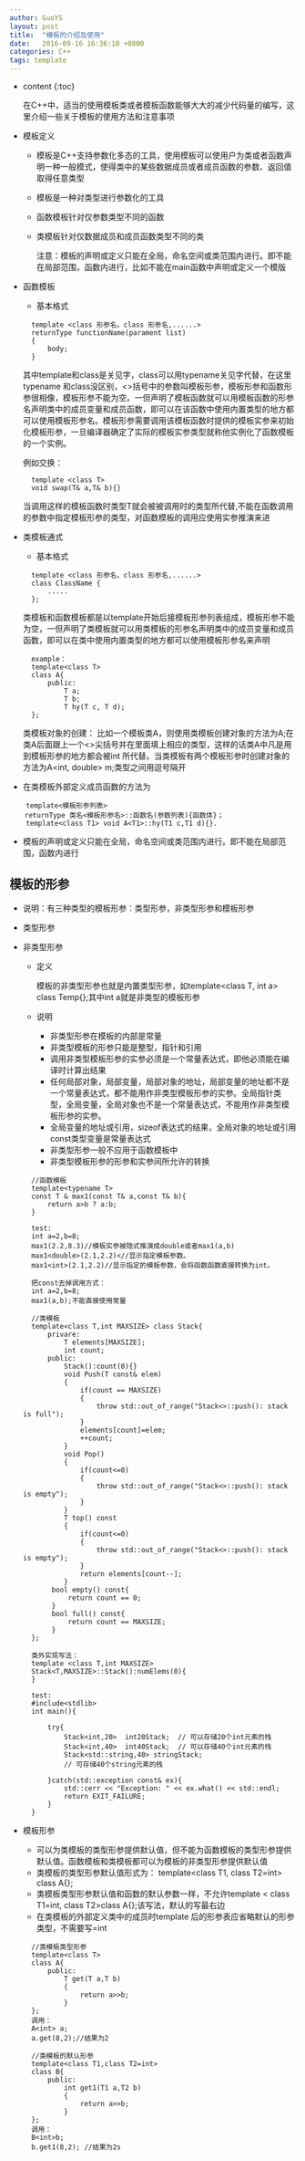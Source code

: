 ```yaml
---
author: GuoYS
layout: post
title:  "模板的介绍及使用"
date:   2016-09-16 16:36:10 +0800
categories: C++
tags: template
---
```

* content
{:toc}

  在C++中，适当的使用模板类或者模板函数能够大大的减少代码量的编写，这里介绍一些关于模板的使用方法和注意事项









- 模板定义

  - 模板是C++支持参数化多态的工具，使用模板可以使用户为类或者函数声明一种一般模式，使得类中的某些数据成员或者成员函数的参数、返回值取得任意类型
  - 模板是一种对类型进行参数化的工具
  - 函数模板针对仅参数类型不同的函数
  - 类模板针对仅数据成员和成员函数类型不同的类

    注意：模板的声明或定义只能在全局，命名空间或类范围内进行。即不能在局部范围，函数内进行，比如不能在main函数中声明或定义一个模版


- 函数模板

  - 基本格式

  ```
    template <class 形参名，class 形参名,......>
    returnType functionName(parament list)
    {
        body;
    }
  ```


    其中template和class是关见字，class可以用typename关见字代替，在这里typename 和class没区别，<>括号中的参数叫模板形参，模板形参和函数形参很相像，模板形参不能为空。一但声明了模板函数就可以用模板函数的形参名声明类中的成员变量和成员函数，即可以在该函数中使用内置类型的地方都可以使用模板形参名。模板形参需要调用该模板函数时提供的模板实参来初始化模板形参，一旦编译器确定了实际的模板实参类型就称他实例化了函数模板的一个实例。

    例如交换：

  ```
    template <class T>
    void swap(T& a,T& b){}
  ```

    当调用这样的模板函数时类型T就会被被调用时的类型所代替,不能在函数调用的参数中指定模板形参的类型，对函数模板的调用应使用实参推演来进

- 类模板通式

  - 基本格式

  ```
    template <class 形参名，class 形参名,......>
    class ClassName {
        .....
    };
  ```


    类模板和函数模板都是以template开始后接模板形参列表组成，模板形参不能为空，一但声明了类模板就可以用类模板的形参名声明类中的成员变量和成员函数，即可以在类中使用内置类型的地方都可以使用模板形参名来声明
  
  ```
    example：
    template<class T> 
    class A{
        public:
            T a;
            T b; 
            T hy(T c, T d);
    };
  ```

    类模板对象的创建：
    比如一个模板类A，则使用类模板创建对象的方法为A<int>;在类A后面跟上一个<>尖括号并在里面填上相应的类型，这样的话类A中凡是用到模板形参的地方都会被int 所代替。当类模板有两个模板形参时创建对象的方法为A<int, double> m;类型之间用逗号隔开


- 在类模板外部定义成员函数的方法为

```
    template<模板形参列表>
  　returnType 类名<模板形参名>::函数名(参数列表){函数体}；
    template<class T1> void A<T1>::hy(T1 c,T1 d){}.
```

- 模板的声明或定义只能在全局，命名空间或类范围内进行。即不能在局部范围，函数内进行



## 模板的形参

- 说明：有三种类型的模板形参：类型形参，非类型形参和模板形参
- 类型形参



- 非类型形参

  - 定义

    模板的非类型形参也就是内置类型形参，如template<class T, int a> class Temp{};其中int a就是非类型的模板形参

  - 说明

    - 非类型形参在模板的内部是常量
    - 非类型模板的形参只能是整型，指针和引用
    - 调用非类型模板形参的实参必须是一个常量表达式，即他必须能在编译时计算出结果
    - 任何局部对象，局部变量，局部对象的地址，局部变量的地址都不是一个常量表达式，都不能用作非类型模板形参的实参。全局指针类型，全局变量，全局对象也不是一个常量表达式，不能用作非类型模板形参的实参。
    - 全局变量的地址或引用，sizeof表达式的结果，全局对象的地址或引用const类型变量是常量表达式
    - 非类型形参一般不应用于函数模板中
    - 非类型模板形参的形参和实参间所允许的转换

  ```
    //函数模板
    template<typename T>
    const T & max1(const T& a,const T& b){
        return a>b ? a:b;
    }

    test:
    int a=2,b=8;
    max1(2.2,8.3)//模板实参被隐式推演成double或者max1(a,b)
    max1<double>(2.1,2.2)<//显示指定模板参数。
    max1<int>(2.1,2.2)//显示指定的模板参数，会将函数函数直接转换为int。

    把const去掉调用方式：
    int a=2,b=8;
    max1(a,b);不能直接使用常量

    //类模板
    template<class T,int MAXSIZE> class Stack{
        privare:
            T elements[MAXSIZE];
            int count;
        public:
            Stack():count(0){}
            void Push(T const& elem)
            {
                if(count == MAXSIZE)
                {
                    throw std::out_of_range("Stack<>::push(): stack is full");
                }
                elements[count]=elem;
                ++count;
            }
            void Pop()
            {
                if(count<=0)
                {
                    throw std::out_of_range("Stack<>::push(): stack is empty");
                }
            }
            T top() const
            {
                if(count<=0)
                {
                    throw std::out_of_range("Stack<>::push(): stack is empty");
                }
                return elements[count--];
            }
         bool empty() const{     
             return count == 0;
         }
         bool full() const{    
             return count == MAXSIZE;
         }
    };

    类外实现写法：
    template <class T,int MAXSIZE> 
    Stack<T,MAXSIZE>::Stack():numElems(0){  
    }

    test:
    #include<stdlib>
    int main(){

        try{
            Stack<int,20>  int20Stack;  // 可以存储20个int元素的栈
            Stack<int,40>  int40Stack;  // 可以存储40个int元素的栈
            Stack<std::string,40> stringStack; 
            // 可存储40个string元素的栈
      
        }catch(std::exception const& ex){
            std::cerr << "Exception: " << ex.what() << std::endl;
            return EXIT_FAILURE;
        }
    }
  ```

- 模板形参

  - 可以为类模板的类型形参提供默认值，但不能为函数模板的类型形参提供默认值。函数模板和类模板都可以为模板的非类型形参提供默认值
  - 类模板的类型形参默认值形式为：
      template<class T1, class T2=int> class A{};
  - 类模板类型形参默认值和函数的默认参数一样，不允许template < class T1=int, class T2>class A{};该写法，默认的写最右边
  - 在类模板的外部定义类中的成员时template 后的形参表应省略默认的形参类型，不需要写=int

  ```
    //类模板类型形参
    template<class T> 
    class A{
        public:
            T get(T a,T b)
            {
                return a>>b;
            }
    };
    调用：
    A<int> a;
    a.get(8,2);//结果为2

    //类模板的默认形参
    template<class T1,class T2=int>
    class B{
        public:
            int get1(T1 a,T2 b)
            {
                return a>>b;
            }
    };
    调用：
    B<int>b;
    b.get1(8,2); //结果为2s
  ```
  















